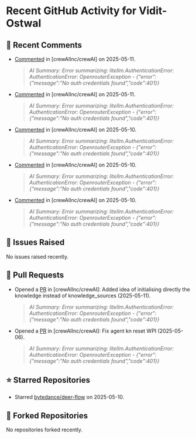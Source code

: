 # Recent GitHub Activity for Vidit-Ostwal

## 💬 Recent Comments
- [Commented](https://github.com/crewAIInc/crewAI/issues/2755#issuecomment-2869414220) in [crewAIInc/crewAI] on 2025-05-11.
  > *AI Summary: Error summarizing: litellm.AuthenticationError: AuthenticationError: OpenrouterException - {"error":{"message":"No auth credentials found","code":401}}*
- [Commented](https://github.com/crewAIInc/crewAI/issues/2798#issuecomment-2869409789) in [crewAIInc/crewAI] on 2025-05-11.
  > *AI Summary: Error summarizing: litellm.AuthenticationError: AuthenticationError: OpenrouterException - {"error":{"message":"No auth credentials found","code":401}}*
- [Commented](https://github.com/crewAIInc/crewAI/issues/2806#issuecomment-2869118645) in [crewAIInc/crewAI] on 2025-05-10.
  > *AI Summary: Error summarizing: litellm.AuthenticationError: AuthenticationError: OpenrouterException - {"error":{"message":"No auth credentials found","code":401}}*
- [Commented](https://github.com/crewAIInc/crewAI/issues/2806#issuecomment-2869067861) in [crewAIInc/crewAI] on 2025-05-10.
  > *AI Summary: Error summarizing: litellm.AuthenticationError: AuthenticationError: OpenrouterException - {"error":{"message":"No auth credentials found","code":401}}*
- [Commented](https://github.com/crewAIInc/crewAI/issues/2803#issuecomment-2868907266) in [crewAIInc/crewAI] on 2025-05-10.
  > *AI Summary: Error summarizing: litellm.AuthenticationError: AuthenticationError: OpenrouterException - {"error":{"message":"No auth credentials found","code":401}}*

## 🐛 Issues Raised
No issues raised recently.

## 🚀 Pull Requests
- Opened a [PR](https://github.com/crewAIInc/crewAI/pull/2810) in [crewAIInc/crewAI]: Added idea of initialising directly the knowledge instead of knowledge_sources (2025-05-11).
  > *AI Summary: Error summarizing: litellm.AuthenticationError: AuthenticationError: OpenrouterException - {"error":{"message":"No auth credentials found","code":401}}*
- Opened a [PR](https://github.com/crewAIInc/crewAI/pull/2765) in [crewAIInc/crewAI]: Fix agent kn reset WPI (2025-05-06).
  > *AI Summary: Error summarizing: litellm.AuthenticationError: AuthenticationError: OpenrouterException - {"error":{"message":"No auth credentials found","code":401}}*

## ⭐ Starred Repositories
- Starred [bytedance/deer-flow](https://github.com/bytedance/deer-flow) on 2025-05-10.

## 🍴 Forked Repositories
No repositories forked recently.
